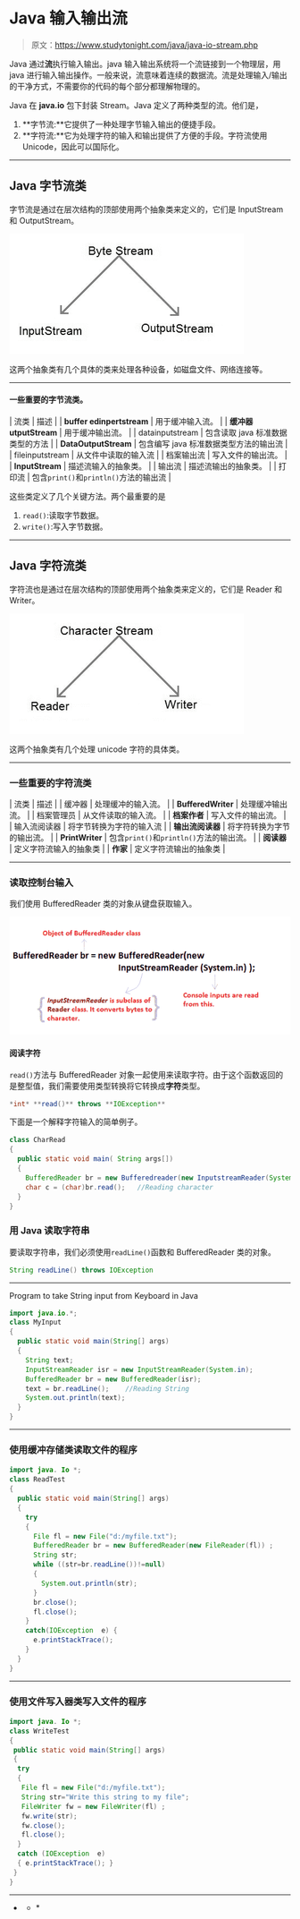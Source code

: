 # Java 输入输出流

> 原文：<https://www.studytonight.com/java/java-io-stream.php>

Java 通过**流**执行输入输出。java 输入输出系统将一个流链接到一个物理层，用 java 进行输入输出操作。一般来说，流意味着连续的数据流。流是处理输入/输出的干净方式，不需要你的代码的每个部分都理解物理的。

Java 在 **java.io** 包下封装 Stream。Java 定义了两种类型的流。他们是，

1.  **字节流:**它提供了一种处理字节输入输出的便捷手段。
2.  **字符流:**它为处理字符的输入和输出提供了方便的手段。字符流使用 Unicode，因此可以国际化。

* * *

## Java 字节流类

字节流是通过在层次结构的顶部使用两个抽象类来定义的，它们是 InputStream 和 OutputStream。

![byte stream classification](img/244c541bb445a74c829cf3342c538417.png)

这两个抽象类有几个具体的类来处理各种设备，如磁盘文件、网络连接等。

* * *

#### 一些重要的字节流类。

| 流类 | 描述 |
| **buffer edinpertstream** | 用于缓冲输入流。 |
| **缓冲器 utputStream** | 用于缓冲输出流。 |
| datainputstream | 包含读取 java 标准数据类型的方法 |
| **DataOutputStream** | 包含编写 java 标准数据类型方法的输出流 |
| fileinputstream | 从文件中读取的输入流 |
| 档案输出流 | 写入文件的输出流。 |
| **InputStream** | 描述流输入的抽象类。 |
| 输出流 | 描述流输出的抽象类。 |
| 打印流 | 包含`print()`和`println()`方法的输出流 |

这些类定义了几个关键方法。两个最重要的是

1.  `read()`:读取字节数据。
2.  `write()`:写入字节数据。

* * *

## Java 字符流类

字符流也是通过在层次结构的顶部使用两个抽象类来定义的，它们是 Reader 和 Writer。

![character stream classification](img/72bf61b1dd3a2e011bd110fe07ebe40c.png)

这两个抽象类有几个处理 unicode 字符的具体类。

* * *

### 一些重要的字符流类

| 流类 | 描述 |
| 缓冲器 | 处理缓冲的输入流。 |
| **BufferedWriter** | 处理缓冲输出流。 |
| 档案管理员 | 从文件读取的输入流。 |
| **档案作者** | 写入文件的输出流。 |
| 输入流阅读器 | 将字节转换为字符的输入流 |
| **输出流阅读器** | 将字符转换为字节的输出流。 |
| **PrintWriter** | 包含`print()`和`println()`方法的输出流。 |
| **阅读器** | 定义字符流输入的抽象类 |
| **作家** | 定义字符流输出的抽象类 |

* * *

### 读取控制台输入

我们使用 BufferedReader 类的对象从键盘获取输入。

![BufferedReader class explanation](img/4b91ed372327ad0ef62aff9e54f357e4.png)

#### 阅读字符

`read()`方法与 BufferedReader 对象一起使用来读取字符。由于这个函数返回的是整型值，我们需要使用类型转换将它转换成**字符**类型。

```java
*int* **read()** throws **IOException**
```

下面是一个解释字符输入的简单例子。

```java
class CharRead
{
  public static void main( String args[])
  {
    BufferedReader br = new Bufferedreader(new InputstreamReader(System.in));
    char c = (char)br.read();   //Reading character
  }
}
```

### 用 Java 读取字符串

要读取字符串，我们必须使用`readLine()`函数和 BufferedReader 类的对象。

```java
String readLine() throws IOException
```

* * *

<h43>Program to take String input from Keyboard in Java

```java
import java.io.*;
class MyInput
{
  public static void main(String[] args)
  {
    String text;
    InputStreamReader isr = new InputStreamReader(System.in);
    BufferedReader br = new BufferedReader(isr);
    text = br.readLine();    //Reading String
    System.out.println(text);
  }
}
```

* * *

### 使用缓冲存储类读取文件的程序

```java
import java. Io *;
class ReadTest
{
  public static void main(String[] args)
  {
    try
    {
      File fl = new File("d:/myfile.txt");
      BufferedReader br = new BufferedReader(new FileReader(fl)) ;
      String str;
      while ((str=br.readLine())!=null)
      {
        System.out.println(str);
      }
      br.close();
      fl.close();
    }
    catch(IOException  e) { 
      e.printStackTrace(); 
    }
  }
}
```

* * *

### 使用文件写入器类写入文件的程序

```java
import java. Io *;
class WriteTest
{
 public static void main(String[] args)
 {
  try
  {
   File fl = new File("d:/myfile.txt");
   String str="Write this string to my file";
   FileWriter fw = new FileWriter(fl) ;
   fw.write(str);
   fw.close();
   fl.close();
  }
  catch (IOException  e)
  { e.printStackTrace(); }
 }
}
```

* * *

* * *</h43>